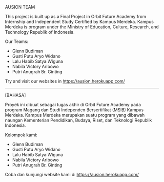 AUSION TEAM

This project is built up as a Final Project in Orbit Future Academy from Internship and Independent Study Certified by Kampus Merdeka. Kampus Merdeka is program under the Ministry of Education, Culture, Research, and Technology Republik of Indonesia. 

Our Teams:
- Glenn Budiman
- Gusti Putu Aryo Widano
- Lalu Habib Satya Wiguna
- Nabila Victory Aribowo
- Putri Anugrah Br. Ginting

Try and visit our websites in
https://ausion.herokuapp.com/

______________________________
[BAHASA]

Proyek ini dibuat sebagai tugas akhir di Orbit Future Academy pada program Magang dan Studi Independen Bersertifikat (MSIB) Kampus Merdeka. Kampus Merdeka merupakan suatu program yang dibawah naungan Kementerian Pendidikan, Budaya, Riset, dan Teknologi Republik Indonesia.

Kelompok kami:
- Glenn Budiman
- Gusti Putu Aryo Widano
- Lalu Habib Satya Wiguna
- Nabila Victory Aribowo
- Putri Anugrah Br. Ginting

Coba dan kunjungi website kami di
https://ausion.herokuapp.com/
